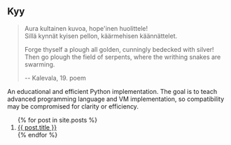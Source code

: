 ## Kyy

> Aura kultainen kuvoa, hope'inen huolittele!<br/>
> Sillä kynnät kyisen pellon, käärmehisen käännättelet.
>
> Forge thyself a plough all golden, cunningly bedecked with silver!<br/>
> Then go plough the field of serpents, where the writhing snakes are swarming.
>
> -- Kalevala, 19. poem

An educational and efficient Python implementation. The goal is to teach
advanced programming language and VM implementation, so compatibility may
be compromised for clarity or efficiency.

<ol>
  {% for post in site.posts %}
    <li>
      <a href="{{ post.url | relative_url }}">{{ post.title }}</a>
    </li>
  {% endfor %}
</ol>

